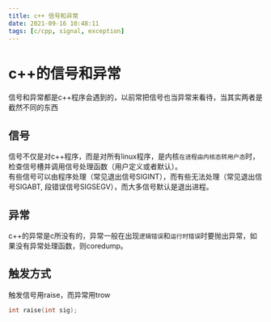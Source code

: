 ```yaml
---
title: c++ 信号和异常
date: 2021-09-16 10:48:11
tags: [c/cpp, signal, exception]
---
```


# c++的信号和异常

信号和异常都是c++程序会遇到的，以前常把信号也当异常来看待，当其实两者是截然不同的东西

## 信号

信号不仅是对c++程序，而是对所有linux程序，是内核`在进程由内核态转用户态`时，检查信号槽并调用信号处理函数（用户定义或者默认）。  
有些信号可以由程序处理（常见退出信号SIGINT），而有些无法处理（常见退出信号SIGABT, 段错误信号SIGSEGV），而大多信号默认是退出进程。


## 异常

c++的异常是c所没有的，异常一般在出现`逻辑错误`和`运行时错误`时要抛出异常，如果没有异常处理函数，则coredump。


## 触发方式

触发信号用raise，而异常用trow 
```c
int raise(int sig);
```
